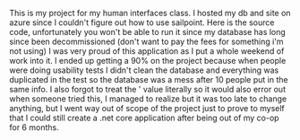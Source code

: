 This is my project for my human interfaces class. I hosted my db and site on azure since I couldn't figure out how to use sailpoint.
Here is the source code, unfortunately you won't be able to run it since my database has long since been decommissioned (don't want to pay the fees for something i'm not using)
I was very proud of this application as I put a whole weekend of work into it.
I ended up getting a 90% on the project because when people were doing usability tests I didn't clean the database and everything was duplicated in the test so the database was a mess after 10 people put in the same info.
I also forgot to treat the ' value literally so it would also error out when someone tried this, I managed to realize but it was too late to change anything, but I went way out of scope of the project just to prove to
myself that I could still create a .net core application after being out of my co-op for 6 months.



